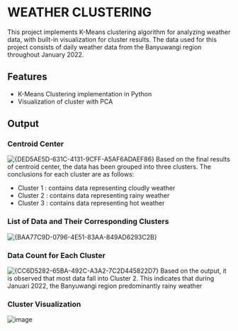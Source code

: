 # WEATHER CLUSTERING

This project implements K-Means clustering algorithm for analyzing weather data, with built-in visualization for cluster results. The data used for this project consists of daily weather data from the Banyuwangi region throughout January 2022.

## Features
- K-Means Clustering implementation in Python
- Visualization of cluster with PCA

## Output
### Centroid Center
![{DED5AE5D-631C-4131-9CFF-A5AF6ADAEF86}](https://github.com/user-attachments/assets/1209d07e-b534-4ace-bcf9-696ed0c4dd1c)
Based on the final results of centroid center, the data has been grouped into three clusters. The conclusions for each cluster are as follows:
- Cluster 1 : contains data representing cloudly weather
- Cluster 2 : contains data representing rainy weather
- Cluster 3 : contains data representing hot weather

### List of Data and Their Corresponding Clusters
![{BAA77C9D-0796-4E51-83AA-849AD6293C2B}](https://github.com/user-attachments/assets/c44777e1-d37f-4fd0-b1b8-81f130e273c4)

### Data Count for Each Cluster
![{CC6D5282-65BA-492C-A3A2-7C2D445822D7}](https://github.com/user-attachments/assets/d483b3f0-fcf3-4597-9039-7eeb089442f1)
Based on the output, it is observed that most data fall into Cluster 2. This indicates that during Januari 2022, the Banyuwangi region predominantly rainy weather

### Cluster Visualization
![image](https://github.com/user-attachments/assets/36894c20-dd1e-46ea-bf38-32c82f6871ef)
